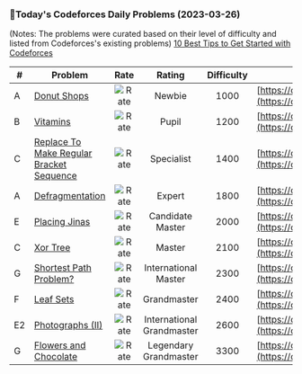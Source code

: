 ### 🌟Today's Codeforces Daily Problems (2023-03-26)
(Notes: The problems were curated based on their level of difficulty and listed from Codeforces's existing problems)
[10 Best Tips to Get Started with Codeforces](https://github.com/ika9810/Codeforces-Daily-Problems/blob/main/10%20Best%20Tips%20to%20Get%20Started%20with%20Codeforces.md)

| # | Problem | Rate| Rating | Difficulty | Contest |
|---| ----- | :--------: | :----------: | :----------: | ---------- |
|A|[Donut Shops](https://codeforces.com/contest/1373/problem/A)|![Rate](https://img.shields.io/badge/Newbie-1000-lightgrey)|Newbie|1000|[https://codeforces.com/contest/1373](https://codeforces.com/contest/1373)|
|B|[Vitamins](https://codeforces.com/contest/1042/problem/B)|![Rate](https://img.shields.io/badge/Pupil-1200-brightgreen)|Pupil|1200|[https://codeforces.com/contest/1042](https://codeforces.com/contest/1042)|
|C|[Replace To Make Regular Bracket Sequence](https://codeforces.com/contest/612/problem/C)|![Rate](https://img.shields.io/badge/Specialist-1400-9cf)|Specialist|1400|[https://codeforces.com/contest/612](https://codeforces.com/contest/612)|
|A|[Defragmentation](https://codeforces.com/contest/180/problem/A)|![Rate](https://img.shields.io/badge/Expert-1800-blue)|Expert|1800|[https://codeforces.com/contest/180](https://codeforces.com/contest/180)|
|E|[Placing Jinas](https://codeforces.com/contest/1696/problem/E)|![Rate](https://img.shields.io/badge/Candidate%20Master-2000-blueviolet)|Candidate Master|2000|[https://codeforces.com/contest/1696](https://codeforces.com/contest/1696)|
|C|[Xor Tree](https://codeforces.com/contest/1446/problem/C)|![Rate](https://img.shields.io/badge/Master-2100-orange)|Master|2100|[https://codeforces.com/contest/1446](https://codeforces.com/contest/1446)|
|G|[Shortest Path Problem?](https://codeforces.com/contest/845/problem/G)|![Rate](https://img.shields.io/badge/International%20Master-2300-orange)|International Master|2300|[https://codeforces.com/contest/845](https://codeforces.com/contest/845)|
|F|[Leaf Sets](https://codeforces.com/contest/1042/problem/F)|![Rate](https://img.shields.io/badge/Grandmaster-2400-red)|Grandmaster|2400|[https://codeforces.com/contest/1042](https://codeforces.com/contest/1042)|
|E2|[Photographs (II)](https://codeforces.com/contest/690/problem/E2)|![Rate](https://img.shields.io/badge/International%20Grandmaster-2600-red)|International Grandmaster|2600|[https://codeforces.com/contest/690](https://codeforces.com/contest/690)|
|G|[Flowers and Chocolate](https://codeforces.com/contest/865/problem/G)|![Rate](https://img.shields.io/badge/Legendary%20Grandmaster-3300-red)|Legendary Grandmaster|3300|[https://codeforces.com/contest/865](https://codeforces.com/contest/865)|
